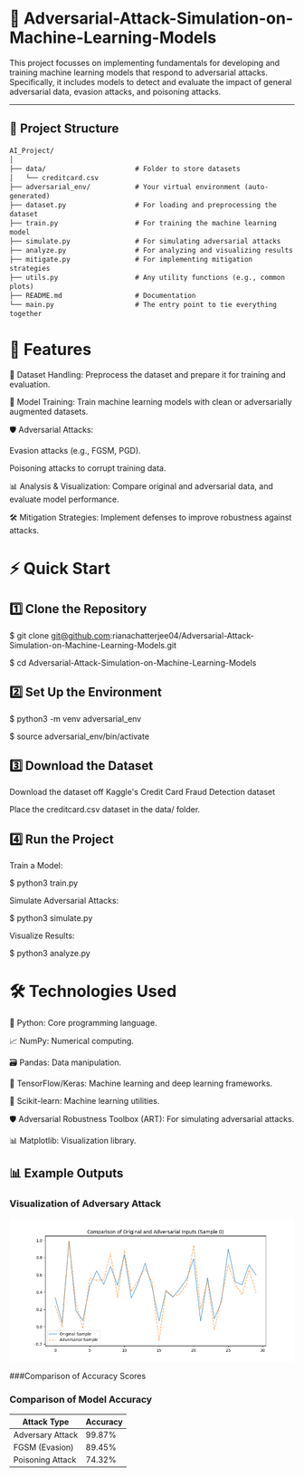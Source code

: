 # 🎯 Adversarial-Attack-Simulation-on-Machine-Learning-Models
This project focusses on implementing fundamentals for developing and training machine learning models that respond to adversarial attacks. Specifically, it includes models to detect and evaluate the impact of general adversarial data, evasion attacks, and poisoning attacks.


---

## 📂 Project Structure
```plaintext
AI_Project/
│
├── data/                      # Folder to store datasets
│   └── creditcard.csv
├── adversarial_env/           # Your virtual environment (auto-generated)
├── dataset.py                 # For loading and preprocessing the dataset
├── train.py                   # For training the machine learning model
├── simulate.py                # For simulating adversarial attacks
├── analyze.py                 # For analyzing and visualizing results
├── mitigate.py                # For implementing mitigation strategies
├── utils.py                   # Any utility functions (e.g., common plots)
├── README.md                  # Documentation
└── main.py                    # The entry point to tie everything together
```

 # 🚀 Features

🧩 Dataset Handling: Preprocess the dataset and prepare it for training and evaluation.

🤖 Model Training: Train machine learning models with clean or adversarially augmented datasets.

🛡️ Adversarial Attacks:

Evasion attacks (e.g., FGSM, PGD).

Poisoning attacks to corrupt training data.

📊 Analysis & Visualization: Compare original and adversarial data, and evaluate model performance.

🛠️ Mitigation Strategies: Implement defenses to improve robustness against attacks.


# ⚡ Quick Start

## 1️⃣ Clone the Repository

$ git clone git@github.com:rianachatterjee04/Adversarial-Attack-Simulation-on-Machine-Learning-Models.git

$ cd Adversarial-Attack-Simulation-on-Machine-Learning-Models

## 2️⃣ Set Up the Environment

$ python3 -m venv adversarial_env

$ source adversarial_env/bin/activate

## 3️⃣ Download the Dataset

Download the dataset off Kaggle's Credit Card Fraud Detection dataset 

Place the creditcard.csv dataset in the data/ folder.

## 4️⃣ Run the Project

Train a Model:

$ python3 train.py

Simulate Adversarial Attacks:

$ python3 simulate.py

Visualize Results:

$ python3 analyze.py


# 🛠️ Technologies Used

🐍 Python: Core programming language.

📈 NumPy: Numerical computing.

🗃️ Pandas: Data manipulation.

🧠 TensorFlow/Keras: Machine learning and deep learning frameworks.

🔬 Scikit-learn: Machine learning utilities.

🛡️ Adversarial Robustness Toolbox (ART): For simulating adversarial attacks.

📊 Matplotlib: Visualization library.

## 📊 Example Outputs

### Visualization of Adversary Attack
![Adversary Attack Example](Figure_1.png)

###Comparison of Accuracy Scores


### Comparison of Model Accuracy
| **Attack Type**      | **Accuracy** |
|-----------------------|--------------|
| Adversary Attack     | 99.87%       |
| FGSM (Evasion)       | 89.45%       |
| Poisoning Attack     | 74.32%       |





